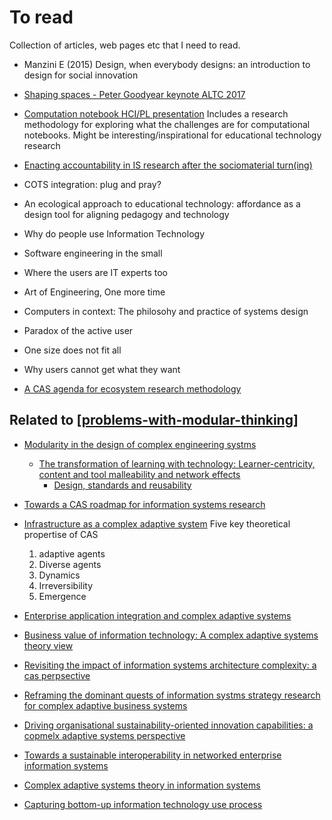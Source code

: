 # To read

Collection of articles, web pages etc that I need to read.

- Manzini E (2015) Design, when everybody designs: an introduction to design for social innovation

- [Shaping spaces - Peter Goodyear keynote ALTC 2017](https://www.youtube.com/watch?v=bpG87z6MXrI)
- [Computation notebook HCI/PL presentation](https://onedrive.live.com/view.aspx?resid=23A98B32CC5D3F92!164971&ithint=file%2cpptx&authkey=!AEJf_FUrs2QcomQ)
  Includes a research methodology for exploring what the challenges are for computational notebooks. Might be interesting/inspirational for educational technology research
- [Enacting accountability in IS research after the sociomaterial turn(ing)](https://aisel.aisnet.org/jais/vol21/iss4/10/) 
- COTS integration: plug and pray?
- An ecological approach to educational technology: affordance as a design tool for aligning pedagogy and technology
- Why do people use Information Technology
- Software engineering in the small
- Where the users are IT experts too
- Art of Engineering, One more time
- Computers in context: The philosohy and practice of systems design
- Paradox of the active user
- One size does not fit all
- Why users cannot get what they want

- [A CAS agenda for ecosystem research methodology](https://www-sciencedirect-com.libraryproxy.griffith.edu.au/science/article/pii/S0040162519305505)

## Related to [[problems-with-modular-thinking]]

- [Modularity in the design of complex engineering systms](http://citeseerx.ist.psu.edu/viewdoc/download?doi=10.1.1.466.513&rep=rep1&type=pdf)
  - [The transformation of learning with technology: Learner-centricity, content and tool malleability and network effects](https://www-jstor-org.libraryproxy.griffith.edu.au/stable/44429655?seq=1#metadata_info_tab_contents)
    - [Design, standards and reusability](http://www.downes.ca/cgi-bin/page.cgi?post=54)

- [Towards a CAS roadmap for information systems research](https://eprints.qut.edu.au/111590/)
- [Infrastructure as a complex adaptive system](https://www.hindawi.com/journals/complexity/2018/3427826/)
  Five key theoretical propertise of CAS
  1. adaptive agents
  2. Diverse agents
  3. Dynamics
  4. Irreversibility
  5. Emergence
- [Enterprise application integration and complex adaptive systems](https://dl-acm-org.libraryproxy.griffith.edu.au/doi/fullHtml/10.1145/570907.570932)
- [Business value of information technology: A complex adaptive systems theory view](https://eprints.qut.edu.au/132323/)
- [Revisiting the impact of information systems architecture complexity: a cas perpsective](https://www.alexandria.unisg.ch/252518/)
- [Reframing the dominant quests of information systms strategy research for complex adaptive business systems](https://pubsonline-informs-org.libraryproxy.griffith.edu.au/doi/abs/10.1287/isre.1100.0317)
- [Driving organisational sustainability-oriented innovation capabilities: a copmelx adaptive systems perspective](https://www-sciencedirect-com.libraryproxy.griffith.edu.au/science/article/pii/S1877343517300295)
- [Towards a sustainable interoperability in networked enterprise information systems](https://www-sciencedirect-com.libraryproxy.griffith.edu.au/science/article/pii/S0166361515300191)
- [Complex adaptive systems theory in information systems](https://eprints.qut.edu.au/111589/)
- [Capturing bottom-up information technology use process](https://www-jstor-org.libraryproxy.griffith.edu.au/stable/23044054)


[//begin]: # "Autogenerated link references for markdown compatibility"
[problems-with-modular-thinking]: ../sense/loose/problems-with-modular-thinking "Problems with Modular Thinking"
[//end]: # "Autogenerated link references"